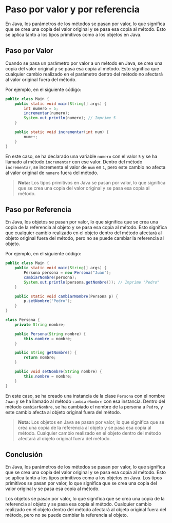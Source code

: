 # Paso por valor y por referencia

En Java, los parámetros de los métodos se pasan por valor, lo que significa que se crea una copia del valor original y
se pasa esa copia al método. Esto se aplica tanto a los tipos primitivos como a los objetos en Java.

## Paso por Valor

Cuando se pasa un parámetro por valor a un método en Java, se crea una copia del valor original y se pasa esa copia al
método. Esto significa que cualquier cambio realizado en el parámetro dentro del método no afectará al valor original
fuera del método.

Por ejemplo, en el siguiente código:

```java
public class Main {
    public static void main(String[] args) {
        int numero = 5;
        incrementar(numero);
        System.out.println(numero); // Imprime 5
    }

    public static void incrementar(int num) {
        num++;
    }
}
```

En este caso, se ha declarado una variable `numero` con el valor `5` y se ha llamado al método `incrementar` con ese
valor. Dentro del método `incrementar`, se incrementa el valor de `num` en `1`, pero este cambio no afecta al valor
original de `numero` fuera del método.

> **Nota:** Los tipos primitivos en Java se pasan por valor, lo que significa que se crea una copia del valor original y
> se pasa esa copia al método.

## Paso por Referencia

En Java, los objetos se pasan por valor, lo que significa que se crea una copia de la referencia al objeto y se pasa esa
copia al método. Esto significa que cualquier cambio realizado en el objeto dentro del método afectará al objeto
original fuera del método, pero no se puede cambiar la referencia al objeto.

Por ejemplo, en el siguiente código:

```java
public class Main {
    public static void main(String[] args) {
        Persona persona = new Persona("Juan");
        cambiarNombre(persona);
        System.out.println(persona.getNombre()); // Imprime "Pedro"
    }

    public static void cambiarNombre(Persona p) {
        p.setNombre("Pedro");
    }
}

class Persona {
    private String nombre;

    public Persona(String nombre) {
        this.nombre = nombre;
    }

    public String getNombre() {
        return nombre;
    }

    public void setNombre(String nombre) {
        this.nombre = nombre;
    }
}
```

En este caso, se ha creado una instancia de la clase `Persona` con el nombre `Juan` y se ha llamado al método
`cambiarNombre` con esa instancia. Dentro del método `cambiarNombre`, se ha cambiado el nombre de la persona a
`Pedro`, y este cambio afecta al objeto original fuera del método.

> **Nota:** Los objetos en Java se pasan por valor, lo que significa que se crea una copia de la referencia al objeto y
> se pasa esa copia al método. Cualquier cambio realizado en el objeto dentro del método afectará al objeto original
> fuera del método.

## Conclusión

En Java, los parámetros de los métodos se pasan por valor, lo que significa que se crea una copia del valor original y
se pasa esa copia al método. Esto se aplica tanto a los tipos primitivos como a los objetos en Java. Los tipos
primitivos se pasan por valor, lo que significa que se crea una copia del valor original y se pasa esa copia al método.

Los objetos se pasan por valor, lo que significa que se crea una copia de la referencia al objeto y se pasa esa copia al
método. Cualquier cambio realizado en el objeto dentro del método afectará al objeto original fuera del método, pero no
se puede cambiar la referencia al objeto.